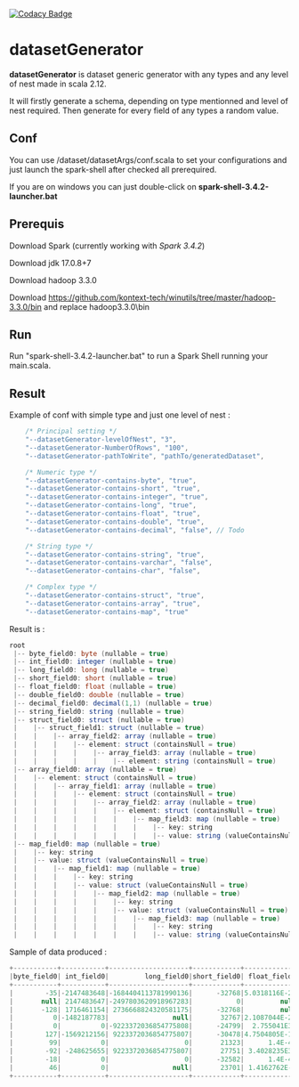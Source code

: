 [![Codacy Badge](https://app.codacy.com/project/badge/Grade/831ab1a717f9482e9d71c4dcedb45220)](https://app.codacy.com/gh/julienbonnet50/datasetGenerator/dashboard?utm_source=gh&utm_medium=referral&utm_content=&utm_campaign=Badge_grade)

# datasetGenerator

**datasetGenerator** is dataset generic generator with any types and any level of nest made in scala 2.12.

It will firstly generate a schema, depending on type mentionned and level of nest required. Then generate for every field of any types a random value.

## Conf 

You can use /dataset/datasetArgs/conf.scala to set your configurations and just launch the spark-shell after checked all prerequired.

If you are on windows you can just double-click on **spark-shell-3.4.2-launcher.bat**
## Prerequis

Download Spark (currently working with *Spark 3.4.2*)

Download jdk 17.0.8+7

Download hadoop 3.3.0 

Download https://github.com/kontext-tech/winutils/tree/master/hadoop-3.3.0/bin and replace hadoop3.3.0\bin

## Run

Run "spark-shell-3.4.2-launcher.bat" to run a Spark Shell running your main.scala.

## Result

Example of conf with simple type and just one level of nest :
```scala
    /* Principal setting */
    "--datasetGenerator-levelOfNest", "3",
    "--datasetGenerator-NumberOfRows", "100",
    "--datasetGenerator-pathToWrite", "pathTo/generatedDataset",

    /* Numeric type */
    "--datasetGenerator-contains-byte", "true",
    "--datasetGenerator-contains-short", "true",
    "--datasetGenerator-contains-integer", "true",
    "--datasetGenerator-contains-long", "true",
    "--datasetGenerator-contains-float", "true",
    "--datasetGenerator-contains-double", "true",
    "--datasetGenerator-contains-decimal", "false", // Todo

    /* String type */
    "--datasetGenerator-contains-string", "true",
    "--datasetGenerator-contains-varchar", "false",
    "--datasetGenerator-contains-char", "false",

    /* Complex type */
    "--datasetGenerator-contains-struct", "true",
    "--datasetGenerator-contains-array", "true",
    "--datasetGenerator-contains-map", "true"
```

Result is :

```scala
root
 |-- byte_field0: byte (nullable = true)
 |-- int_field0: integer (nullable = true)
 |-- long_field0: long (nullable = true)
 |-- short_field0: short (nullable = true)
 |-- float_field0: float (nullable = true)
 |-- double_field0: double (nullable = true)
 |-- decimal_field0: decimal(1,1) (nullable = true)
 |-- string_field0: string (nullable = true)
 |-- struct_field0: struct (nullable = true)
 |    |-- struct_field1: struct (nullable = true)
 |    |    |-- array_field2: array (nullable = true)
 |    |    |    |-- element: struct (containsNull = true)
 |    |    |    |    |-- array_field3: array (nullable = true)
 |    |    |    |    |    |-- element: string (containsNull = true)
 |-- array_field0: array (nullable = true)
 |    |-- element: struct (containsNull = true)
 |    |    |-- array_field1: array (nullable = true)
 |    |    |    |-- element: struct (containsNull = true)
 |    |    |    |    |-- array_field2: array (nullable = true)
 |    |    |    |    |    |-- element: struct (containsNull = true)
 |    |    |    |    |    |    |-- map_field3: map (nullable = true)
 |    |    |    |    |    |    |    |-- key: string
 |    |    |    |    |    |    |    |-- value: string (valueContainsNull = true)
 |-- map_field0: map (nullable = true)
 |    |-- key: string
 |    |-- value: struct (valueContainsNull = true)
 |    |    |-- map_field1: map (nullable = true)
 |    |    |    |-- key: string
 |    |    |    |-- value: struct (valueContainsNull = true)
 |    |    |    |    |-- map_field2: map (nullable = true)
 |    |    |    |    |    |-- key: string
 |    |    |    |    |    |-- value: struct (valueContainsNull = true)
 |    |    |    |    |    |    |-- map_field3: map (nullable = true)
 |    |    |    |    |    |    |    |-- key: string
 |    |    |    |    |    |    |    |-- value: string (valueContainsNull = true)
```
Sample of data produced : 

```scala
+-----------+-----------+--------------------+------------+-------------+--------------------+-------------+--------------------+--------------------+--------------------+
|byte_field0| int_field0|         long_field0|short_field0| float_field0|       double_field0|string_field0|       struct_field0|        array_field0|          map_field0|
+-----------+-----------+--------------------+------------+-------------+--------------------+-------------+--------------------+--------------------+--------------------+
|        -35|-2147483648|-1684404113781990136|      -32768|5.0318116E-29|5.279499723346444...|   17e25a70-f|{[{[{{e71d5677-c ...|            [{null}]|{60bd1b57-6 -> {{...|
|       null| 2147483647|-2497803620918967283|           0|         null|                null|   62e1c62d-6|{[{[{{f4692a6a-4 ...|[{{0c4e57a7-c -> ...|{469ae207-2 -> {{...|
|       -128| 1716461154| 2736668824320581175|      -32768|         null|-4.14773011547402...|         null|{[{[{{7827b70a-2 ...|[{{427188ec-2 -> ...|{2ce26f21-a -> {{...|
|          0|-1482187783|                null|       32767|2.1087044E-20|                null|   d0702931-2|{[{[{{8d3c82e8-4 ...|[{{d5639220-7 -> ...|{1bba1cd9-7 -> {{...|
|          0|          0|-9223372036854775808|      -24799|  2.755041E36|-4.25880588504422...|   010493c8-f|{[{[{{befdfa51-1 ...|[{{73db45c0-b -> ...|{78da45c4-f -> {{...|
|        127|-1569212156| 9223372036854775807|      -30478|4.7504805E-18|8.315732226840309...|   a471240a-6|{[{[{{c9187e44-7 ...|[{{6af50bf6-8 -> ...|{0459e50f-a -> {n...|
|         99|          0|                   0|       21323|      1.4E-45|                null|   344da294-7|{[{[{{962ea478-2 ...|              [null]|{39edee5a-1 -> {n...|
|        -92| -248625655| 9223372036854775807|       27751| 3.4028235E38|                null|         null|{[{[{null}, {{575...|            [{null}]|{d231952c-5 -> {n...|
|        -18|          0|                   0|      -32582|      1.4E-45|3.345009149433706...|   2a12d95a-9|{[{[{{878787dc-5 ...|[{{8340958a-0 -> ...|{061b1343-4 -> {{...|
|         46|          0|                null|       23701| 1.4162762E-5|2.510435857565917...|   2998a1e5-f|{[{[{{8ba2d693-2 ...|[{{56672e26-b -> ...|                null|
+-----------+-----------+--------------------+------------+-------------+--------------------+-------------+--------------------+--------------------+--------------------+
```
